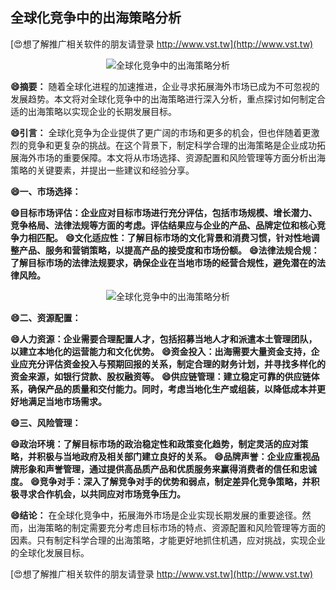 ## **全球化竞争中的出海策略分析**

[😍想了解推广相关软件的朋友请登录 http://www.vst.tw](http://www.vst.tw)

 <center><img src="https://vst.tw/MP4/tuiguang/png/6.png" alt="全球化竞争中的出海策略分析"></center>

**😄摘要：**
随着全球化进程的加速推进，企业寻求拓展海外市场已成为不可忽视的发展趋势。本文将对全球化竞争中的出海策略进行深入分析，重点探讨如何制定合适的出海策略以实现企业的长期发展目标。

**😄引言：**
全球化竞争为企业提供了更广阔的市场和更多的机会，但也伴随着更激烈的竞争和更复杂的挑战。在这个背景下，制定科学合理的出海策略是企业成功拓展海外市场的重要保障。本文将从市场选择、资源配置和风险管理等方面分析出海策略的关键要素，并提出一些建议和经验分享。

**😄一、市场选择：**

**😄目标市场评估：企业应对目标市场进行充分评估，包括市场规模、增长潜力、竞争格局、法律法规等方面的考虑。评估结果应与企业的产品、品牌定位和核心竞争力相匹配。**
**😄文化适应性：了解目标市场的文化背景和消费习惯，针对性地调整产品、服务和营销策略，以提高产品的接受度和市场份额。**
**😄法律法规合规：了解目标市场的法律法规要求，确保企业在当地市场的经营合规性，避免潜在的法律风险。**

 <center><img src="https://vst.tw/MP4/tuiguang/png/3.png" alt="全球化竞争中的出海策略分析"></center>

**😄二、资源配置：**

**😄人力资源：企业需要合理配置人才，包括招募当地人才和派遣本土管理团队，以建立本地化的运营能力和文化优势。**
**😄资金投入：出海需要大量资金支持，企业应充分评估资金投入与预期回报的关系，制定合理的财务计划，并寻找多样化的资金来源，如银行贷款、股权融资等。**
**😄供应链管理：建立稳定可靠的供应链体系，确保产品的质量和交付能力。同时，考虑当地化生产或组装，以降低成本并更好地满足当地市场需求。**

**😄三、风险管理：**

**😄政治环境：了解目标市场的政治稳定性和政策变化趋势，制定灵活的应对策略，并积极与当地政府及相关部门建立良好的关系。**
**😄品牌声誉：企业应重视品牌形象和声誉管理，通过提供高品质产品和优质服务来赢得消费者的信任和忠诚度。**
**😄竞争对手：深入了解竞争对手的优势和弱点，制定差异化竞争策略，并积极寻求合作机会，以共同应对市场竞争压力。**

**😄结论：**
在全球化竞争中，拓展海外市场是企业实现长期发展的重要途径。然而，出海策略的制定需要充分考虑目标市场的特点、资源配置和风险管理等方面的因素。只有制定科学合理的出海策略，才能更好地抓住机遇，应对挑战，实现企业的全球化发展目标。

[😍想了解推广相关软件的朋友请登录 http://www.vst.tw](http://www.vst.tw)



